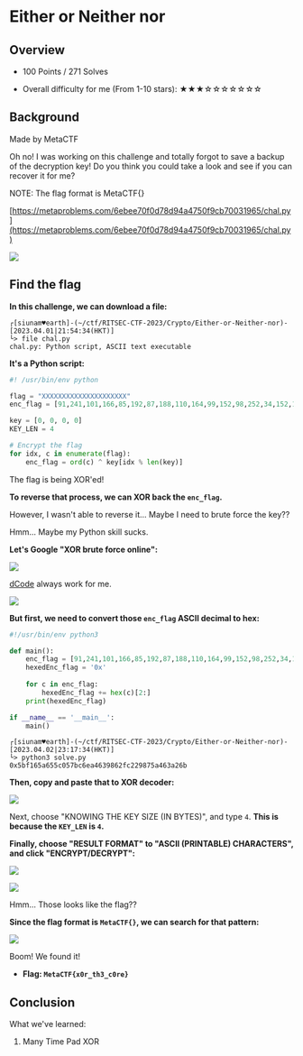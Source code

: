 # Either or Neither nor

## Overview

- 100 Points / 271 Solves

- Overall difficulty for me (From 1-10 stars): ★★★☆☆☆☆☆☆☆

## Background

Made by MetaCTF

Oh no! I was working on this challenge and totally forgot to save a backup of the decryption key! Do you think you could take a look and see if you can recover it for me?

NOTE: The flag format is MetaCTF{}

[https://metaproblems.com/6ebee70f0d78d94a4750f9cb70031965/chal.py](https://metaproblems.com/6ebee70f0d78d94a4750f9cb70031965/chal.py)

![](https://raw.githubusercontent.com/siunam321/CTF-Writeups/main/RITSEC-CTF-2023/images/Pasted%20image%2020230401215406.png)

## Find the flag

**In this challenge, we can download a file:**
```shell
┌[siunam♥earth]-(~/ctf/RITSEC-CTF-2023/Crypto/Either-or-Neither-nor)-[2023.04.01|21:54:34(HKT)]
└> file chal.py 
chal.py: Python script, ASCII text executable
```

**It's a Python script:**
```py
#! /usr/bin/env python

flag = "XXXXXXXXXXXXXXXXXXXXX"
enc_flag = [91,241,101,166,85,192,87,188,110,164,99,152,98,252,34,152,117,164,99,162,107]

key = [0, 0, 0, 0]
KEY_LEN = 4

# Encrypt the flag
for idx, c in enumerate(flag):
    enc_flag = ord(c) ^ key[idx % len(key)]
```

The flag is being XOR'ed!

**To reverse that process, we can XOR back the `enc_flag`.**

However, I wasn't able to reverse it... Maybe I need to brute force the key??

Hmm... Maybe my Python skill sucks.

**Let's Google "XOR brute force online":**

![](https://raw.githubusercontent.com/siunam321/CTF-Writeups/main/RITSEC-CTF-2023/images/Pasted%20image%2020230402231350.png)

[dCode](https://www.dcode.fr/xor-cipher) always work for me.

![](https://raw.githubusercontent.com/siunam321/CTF-Writeups/main/RITSEC-CTF-2023/images/Pasted%20image%2020230402231452.png)

**But first, we need to convert those `enc_flag` ASCII decimal to hex:**
```py
#!/usr/bin/env python3

def main():
    enc_flag = [91,241,101,166,85,192,87,188,110,164,99,152,98,252,34,152,117,164,99,162,107]
    hexedEnc_flag = '0x'
    
    for c in enc_flag:
        hexedEnc_flag += hex(c)[2:]
    print(hexedEnc_flag)

if __name__ == '__main__':
    main()
```

```shell
┌[siunam♥earth]-(~/ctf/RITSEC-CTF-2023/Crypto/Either-or-Neither-nor)-[2023.04.02|23:17:34(HKT)]
└> python3 solve.py
0x5bf165a655c057bc6ea4639862fc229875a463a26b
```

**Then, copy and paste that to XOR decoder:**

![](https://raw.githubusercontent.com/siunam321/CTF-Writeups/main/RITSEC-CTF-2023/images/Pasted%20image%2020230402231829.png)

Next, choose "KNOWING THE KEY SIZE (IN BYTES)", and type `4`. **This is because the `KEY_LEN` is `4`.**

**Finally, choose "RESULT FORMAT" to "ASCII (PRINTABLE) CHARACTERS", and click "ENCRYPT/DECRYPT":**

![](https://raw.githubusercontent.com/siunam321/CTF-Writeups/main/RITSEC-CTF-2023/images/Pasted%20image%2020230402231859.png)

![](https://raw.githubusercontent.com/siunam321/CTF-Writeups/main/RITSEC-CTF-2023/images/Pasted%20image%2020230402232120.png)

Hmm... Those looks like the flag??

**Since the flag format is `MetaCTF{}`, we can search for that pattern:**

![](https://raw.githubusercontent.com/siunam321/CTF-Writeups/main/RITSEC-CTF-2023/images/Pasted%20image%2020230402232213.png)

Boom! We found it!

- **Flag: `MetaCTF{x0r_th3_c0re}`**

## Conclusion

What we've learned:

1. Many Time Pad XOR